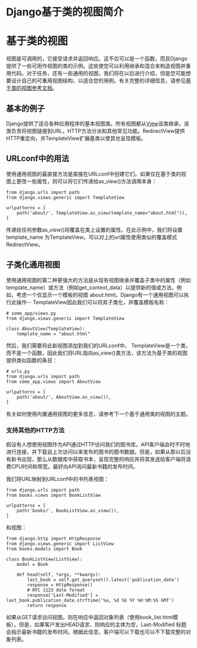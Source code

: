 # Django基于类的视图简介

# 基于类的视图

视图是可调用的，它接受请求并返回响应。这不仅可以是一个函数，而且Django提供了一些可用作视图的类的示例。这些使您可以利用继承和混合来构造视图并重用代码。对于任务，还有一些通用的视图，我们将在以后进行介绍，但是您可能想要设计自己的可重用视图结构，以适合您的用例。有关完整的详细信息，请参见[基于类的视图参考文档](https://docs.djangoproject.com/en/3.0/ref/class-based-views/)。



## 基本的例子

Django提供了适合各种应用程序的基本视图类。所有视图都从[View](https://docs.djangoproject.com/en/3.0/ref/class-based-views/base/#django.views.generic.base.View)该类继承，该类负责将视图链接到URL，HTTP方法分派和其他常见功能。RedirectView提供HTTP重定向，并TemplateView扩展基类以使其也呈现模板。

## URLconf中的用法

使用通用视图的最直接方法是直接在URLconf中创建它们。如果仅在基于类的视图上更改一些属性，则可以将它们传递给as_view()方法调用本身：

```
from django.urls import path
from django.views.generic import TemplateView

urlpatterns = [
    path('about/', TemplateView.as_view(template_name="about.html")),
]
```

传递给任何参数as_view()将覆盖在类上设置的属性。在此示例中，我们将设置template_name 为TemplateView。可以对上的url属性使用类似的覆盖模式 RedirectView。

## 子类化通用视图

使用通用视图的第二种更强大的方法是从现有视图继承并覆盖子类中的属性（例如template_name）或方法（例如get_context_data）以提供新的值或方法。例如，考虑一个仅显示一个模板的视图 about.html。Django有一个通用视图可以执行此操作-- TemplateView因此我们可以将其子类化，并覆盖模板名称：

```
# some_app/views.py
from django.views.generic import TemplateView

class AboutView(TemplateView):
    template_name = "about.html"
```

然后，我们需要将此新视图添加到我们的URLconf中。 TemplateView是一个类，而不是一个函数，因此我们将URL指向as_view()类方法，该方法为基于类的视图提供类似函数的条目：

```
# urls.py
from django.urls import path
from some_app.views import AboutView

urlpatterns = [
    path('about/', AboutView.as_view()),
]
```

有关如何使用内置通用视图的更多信息，请参考下一个基于通用类的视图的主题。

### 支持其他的HTTP方法

假设有人想使用视图作为API通过HTTP访问我们的图书库。API客户端会时不时地进行连接，并下载自上次访问以来发布的图书的图书数据。但是，如果从那以后没有新书出现，那么从数据库中获取书本，呈现完整的响应并将其发送给客户端将浪费CPU时间和带宽。最好向API询问最新书籍的发布时间。

我们将URL映射到URLconf中的书列表视图：

```
from django.urls import path
from books.views import BookListView

urlpatterns = [
    path('books/', BookListView.as_view()),
]
```

和视图：

```
from django.http import HttpResponse
from django.views.generic import ListView
from books.models import Book

class BookListView(ListView):
    model = Book

    def head(self, *args, **kwargs):
        last_book = self.get_queryset().latest('publication_date')
        response = HttpResponse()
        # RFC 1123 date format
        response['Last-Modified'] = last_book.publication_date.strftime('%a, %d %b %Y %H:%M:%S GMT')
        return response
```

如果从GET请求访问视图，则在响应中返回对象列表（使用book_list.html模板）。但是，如果客户发出HEAD请求，则响应的主体为空，Last-Modified 标题会指示最新书籍的发布时间。根据此信息，客户端可以下载也可以不下载完整的对象列表。
